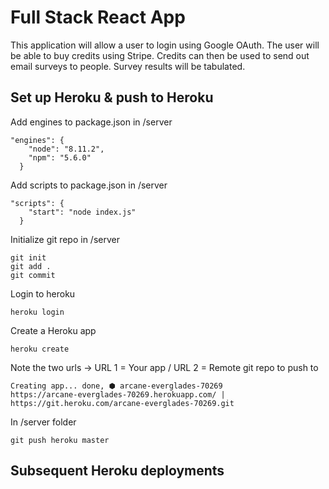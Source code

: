 # Full Stack React App
This application will allow a user to login using Google OAuth.
The user will be able to buy credits using Stripe.
Credits can then be used to send out email surveys to people.
Survey results will be tabulated.

## Set up Heroku & push to Heroku
Add engines to package.json in /server
```
"engines": {
    "node": "8.11.2",
    "npm": "5.6.0"
  }
```
Add scripts to package.json in /server
```
"scripts": {
    "start": "node index.js"
  }
```
Initialize git repo in /server
```
git init
git add .
git commit
```
Login to heroku
```
heroku login
```
Create a Heroku app
```
heroku create
```
Note the two urls -> URL 1 = Your app / URL 2 = Remote git repo to push to
```
Creating app... done, ⬢ arcane-everglades-70269
https://arcane-everglades-70269.herokuapp.com/ | https://git.heroku.com/arcane-everglades-70269.git
```
In /server folder
```
git push heroku master
```

## Subsequent Heroku deployments
